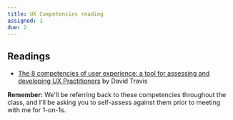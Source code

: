```yaml
---
title: UX Competencies reading
assigned: 1
due: 2
---
```


Readings
--------

- [The 8 competencies of user experience: a tool for assessing and developing UX Practitioners](https://www.userfocus.co.uk/articles/8-competencies-of-user-experience.html) by David Travis

**Remember:** We'll be referring back to these competencies throughout the class, and I'll be asking you to self-assess against them prior to meeting with me for 1-on-1s.
